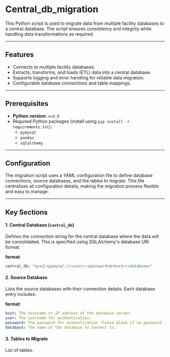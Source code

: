 # Central_db_migration

This Python script is used to migrate data from multiple facility databases to a central database. The script ensures consistency and integrity while handling data transformations as required.

---

## Features

- Connects to multiple facility databases.
- Extracts, transforms, and loads (ETL) data into a central database.
- Supports logging and error handling for reliable data migration.
- Configurable database connections and table mappings.

---

## Prerequisites

- **Python version**: `>=3.8`
- Required Python packages (install using `pip install -r requirements.txt`):
  - `pymysql`
  - `pandas`
  - `sqlalchemy`

---

## Configuration

The migration script uses a YAML configuration file to define database connections, source databases, and the tables to migrate. This file centralizes all configuration details, making the migration process flexible and easy to manage.

---

## Key Sections

#### 1. **Central Database (`central_db`)**

Defines the connection string for the central database where the data will be consolidated. This is specified using SQLAlchemy's database URI format.

**format**:  
```yaml
central_db: "mysql+pymysql://<user>:<password>@<host>/<database>"
```


#### 2. Source Database 

Lists the source databases with their connection details. Each database entry includes:

**format**: 
```yaml
host: The hostname or IP address of the database server.
user: The username for authentication.
password: The password for authentication (leave blank if no password is required).
database: The name of the database to connect to.
```

#### 3. Tables to Migrate

List of tables.

